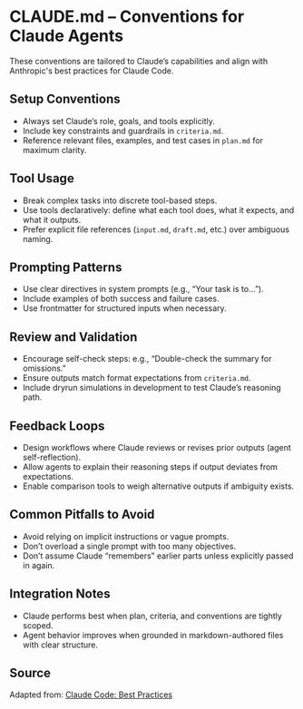 
# CLAUDE.md – Conventions for Claude Agents

These conventions are tailored to Claude’s capabilities and align with Anthropic's best practices for Claude Code.

## Setup Conventions

- Always set Claude’s role, goals, and tools explicitly.
- Include key constraints and guardrails in `criteria.md`.
- Reference relevant files, examples, and test cases in `plan.md` for maximum clarity.

## Tool Usage

- Break complex tasks into discrete tool-based steps.
- Use tools declaratively: define what each tool does, what it expects, and what it outputs.
- Prefer explicit file references (`input.md`, `draft.md`, etc.) over ambiguous naming.

## Prompting Patterns

- Use clear directives in system prompts (e.g., “Your task is to…”).
- Include examples of both success and failure cases.
- Use frontmatter for structured inputs when necessary.

## Review and Validation

- Encourage self-check steps: e.g., “Double-check the summary for omissions.”
- Ensure outputs match format expectations from `criteria.md`.
- Include dryrun simulations in development to test Claude’s reasoning path.

## Feedback Loops

- Design workflows where Claude reviews or revises prior outputs (agent self-reflection).
- Allow agents to explain their reasoning steps if output deviates from expectations.
- Enable comparison tools to weigh alternative outputs if ambiguity exists.

## Common Pitfalls to Avoid

- Avoid relying on implicit instructions or vague prompts.
- Don’t overload a single prompt with too many objectives.
- Don’t assume Claude “remembers” earlier parts unless explicitly passed in again.

## Integration Notes

- Claude performs best when plan, criteria, and conventions are tightly scoped.
- Agent behavior improves when grounded in markdown-authored files with clear structure.

## Source

Adapted from: [Claude Code: Best Practices](https://www.anthropic.com/engineering/claude-code-best-practices)
